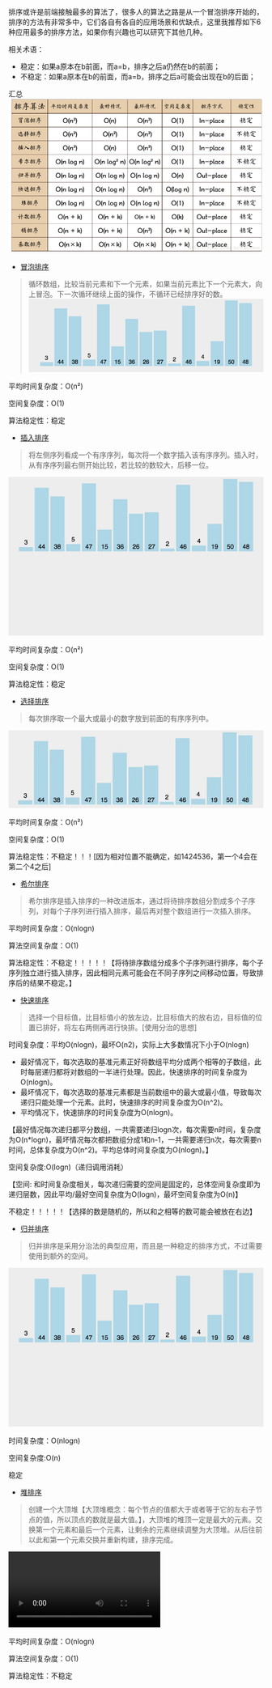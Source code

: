 
排序或许是前端接触最多的算法了，很多人的算法之路是从一个冒泡排序开始的，排序的方法有非常多中，它们各自有各自的应用场景和优缺点，这里我推荐如下6种应用最多的排序方法，如果你有兴趣也可以研究下其他几种。

相关术语：
- 稳定：如果a原本在b前面，而a=b，排序之后a仍然在b的前面； 
- 不稳定：如果a原本在b的前面，而a=b，排序之后a可能会出现在b的后面； 

汇总
![Alt text](../各排序详情.png)

- [冒泡排序](./冒泡排序.md)
> 循环数组，比较当前元素和下一个元素，如果当前元素比下一个元素大，向上冒泡。下一次循环继续上面的操作，不循环已经排序好的数。
![Alt text](../冒泡.gif)

平均时间复杂度：O(n²)

空间复杂度：O(1)

算法稳定性：稳定

- [插入排序](./插入排序.md)
> 将左侧序列看成一个有序序列，每次将一个数字插入该有序序列。插入时，从有序序列最右侧开始比较，若比较的数较大，后移一位。

![Alt text](../插入.gif)

平均时间复杂度：O(n²)

空间复杂度：O(1)

算法稳定性：稳定

- [选择排序](./选择排序.md)
> 每次排序取一个最大或最小的数字放到前面的有序序列中。

![Alt text](../选择.webp)

平均时间复杂度：O(n²)

空间复杂度：O(1)

算法稳定性：不稳定！！！[因为相对位置不能确定，如1424536，第一个4会在第二个4之后]

- [希尔排序](./希尔排序.md)
> 希尔排序是插入排序的一种改进版本，通过将待排序数组分割成多个子序列，对每个子序列进行插入排序，最后再对整个数组进行一次插入排序。

平均时间复杂度：O(nlogn)

算法空间复杂度：O(1)

算法稳定性：不稳定！！！！！【将待排序数组分成多个子序列进行排序，每个子序列独立进行插入排序，因此相同元素可能会在不同子序列之间移动位置，导致排序后的结果不稳定。】

- [快速排序](./快速排序.md)
> 选择一个目标值，比目标值小的放左边，比目标值大的放右边，目标值的位置已排好，将左右两侧再进行快排。[使用分治的思想]

时间复杂度：平均O(nlogn)，最坏O(n2)，实际上大多数情况下小于O(nlogn)

- 最好情况下，每次选取的基准元素正好将数组平均分成两个相等的子数组，此时每层递归都将对数组的一半进行处理。因此，快速排序的时间复杂度为O(nlogn)。
- 最坏情况下，每次选取的基准元素都是当前数组中的最大或最小值，导致每次递归只能处理一个元素。此时，快速排序的时间复杂度为O(n^2)。
- 平均情况下，快速排序的时间复杂度为O(nlogn)。

【最好情况每次递归都平分数组，一共需要递归logn次，每次需要n时间，复杂度为O(n*logn)，最坏情况每次都把数组分成1和n-1，一共需要递归n次，每次需要n时间，总体复杂度为O(n^2)。平均总体时间复杂度为O(nlogn)。】

空间复杂度:O(logn)（递归调用消耗）

【空间: 和时间复杂度相关，每次递归需要的空间是固定的，总体空间复杂度即为递归层数，因此平均/最好空间复杂度为O(logn)，最坏空间复杂度为O(n)】

不稳定！！！！！【选择的数是随机的，所以和之相等的数可能会被放在右边】

- [归并排序](./归并排序.md)
> 归并排序是采用分治法的典型应用，而且是一种稳定的排序方式，不过需要使用到额外的空间。

![Alt text](../归并.gif)

时间复杂度：O(nlogn)

空间复杂度:O(n)

稳定

- [堆排序](./堆排序.md)
> 创建一个大顶堆【大顶堆概念：每个节点的值都大于或者等于它的左右子节点的值，所以顶点的数就是最大值。】，大顶堆的堆顶一定是最大的元素。交换第一个元素和最后一个元素，让剩余的元素继续调整为大顶堆。从后往前以此和第一个元素交换并重新构建，排序完成。

<video src="../堆排序.mp4" controls title="Title"></video>

平均时间复杂度：O(nlogn)

算法空间复杂度：O(1)

算法稳定性：不稳定